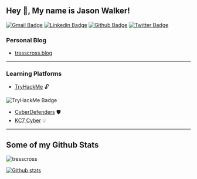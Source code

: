 ## Hey 👋, My name is Jason Walker!
[![Gmail Badge](https://img.shields.io/badge/-teznadzn@gmail.com-c14438?style=flat&logo=Gmail&logoColor=white&link=mailto:teznadzn@gmail.com)](mailto:teznadzn@gmail.com) 
[![Linkedin Badge](https://img.shields.io/badge/-jasonwalker777-0072b1?style=flat&logo=Linkedin&logoColor=white&link=https://www.linkedin.com/in/jasonwalker777/)](https://www.linkedin.com/in/jasonwalker777/) [![Github Badge](https://img.shields.io/badge/-teznadzn-grey?style=flat&logo=github&logoColor=white&link=https://github.com/teznadzn/)](https://www.github.com/teznadzn/) [![Twitter Badge](https://img.shields.io/badge/-tezna-00acee?style=flat&logo=twitter&logoColor=white&link=https://twitter.com/tezna/)](https://www.twitter.com/tezna/) 

### Personal Blog
- [tresscross.blog](https://tresscross.blog/)

---

### Learning Platforms

- [TryHackMe](https://tryhackme.com/p/tezna) 🔓
  
![TryHackMe Badge](https://tryhackme-badges.s3.amazonaws.com/tezna.png)
- [CyberDefenders](https://cyberdefenders.org/p/teznadzn#/overview) 🛡️
- [KC7 Cyber](https://kc7cyber.com/profile/tezna) 💡

---

## Some of my Github Stats
<p align=left> <img src=https://komarev.com/ghpvc/?username=tresscross alt=tresscross /> </p>

[![Github stats](https://github-readme-stats.vercel.app/api?username=tresscross&show_icons=true&include_all_commits=true)](https://github.com/tresscross/github-readme-stats)


